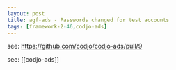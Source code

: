 ```yaml
---
layout: post
title: agf-ads - Passwords changed for test accounts
tags: [framework-2-46,codjo-ads]
---
```

see: https://github.com/codjo/codjo-ads/pull/9

see: [[codjo-ads]]
